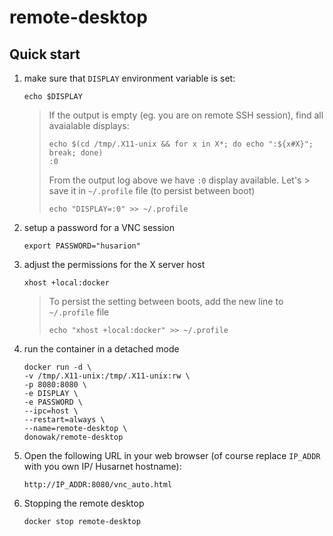 # remote-desktop

## Quick start

1. make sure that `DISPLAY` environment variable is set:

    ```
    echo $DISPLAY
    ```

    > If the output is empty (eg. you are on remote SSH session), find all avaialable displays:
    > 
    > ```
    > echo $(cd /tmp/.X11-unix && for x in X*; do echo ":${x#X}"; break; done)
    > :0
    > ```
    > 
    > From the output log above we have `:0` display available. Let's > save it in `~/.profile` file (to persist between boot)
    > 
    > ```
    > echo "DISPLAY=:0" >> ~/.profile
    > ```

2. setup a password for a VNC session 

    ```
    export PASSWORD="husarion"
    ```

3. adjust the permissions for the X server host

    ```
    xhost +local:docker
    ```

    > To persist the setting between boots, add the new line to `~/.profile` file
    > 
    > ```
    > echo "xhost +local:docker" >> ~/.profile
    > ```

4. run the container in a detached mode

    ```
    docker run -d \
    -v /tmp/.X11-unix:/tmp/.X11-unix:rw \
    -p 8080:8080 \
    -e DISPLAY \
    -e PASSWORD \
    --ipc=host \
    --restart=always \
    --name=remote-desktop \
    donowak/remote-desktop
    ```

5. Open the following URL in your web browser (of course replace `IP_ADDR` with you own IP/ Husarnet hostname):

    ```
    http://IP_ADDR:8080/vnc_auto.html
    ```

6. Stopping the remote desktop

    ```
    docker stop remote-desktop
    ```